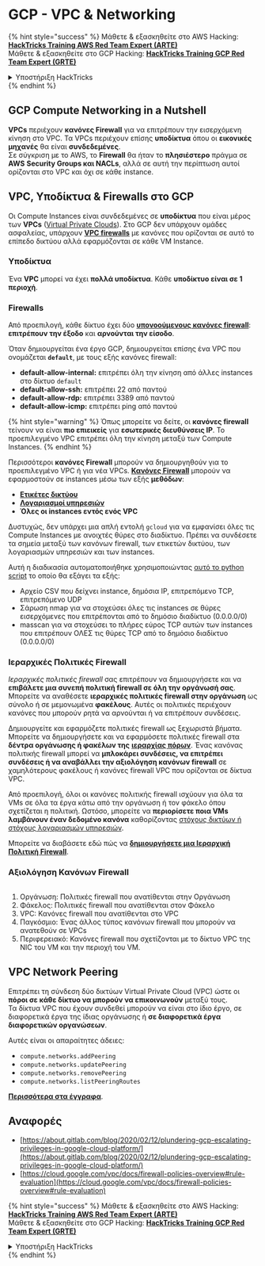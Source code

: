 # GCP - VPC & Networking

{% hint style="success" %}
Μάθετε & εξασκηθείτε στο AWS Hacking:<img src="../../../../.gitbook/assets/image (1) (1) (1).png" alt="" data-size="line">[**HackTricks Training AWS Red Team Expert (ARTE)**](https://training.hacktricks.xyz/courses/arte)<img src="../../../../.gitbook/assets/image (1) (1) (1).png" alt="" data-size="line">\
Μάθετε & εξασκηθείτε στο GCP Hacking: <img src="../../../../.gitbook/assets/image (2).png" alt="" data-size="line">[**HackTricks Training GCP Red Team Expert (GRTE)**<img src="../../../../.gitbook/assets/image (2).png" alt="" data-size="line">](https://training.hacktricks.xyz/courses/grte)

<details>

<summary>Υποστήριξη HackTricks</summary>

* Ελέγξτε τα [**σχέδια συνδρομής**](https://github.com/sponsors/carlospolop)!
* **Εγγραφείτε στην** 💬 [**ομάδα Discord**](https://discord.gg/hRep4RUj7f) ή στην [**ομάδα telegram**](https://t.me/peass) ή **ακολουθήστε** μας στο **Twitter** 🐦 [**@hacktricks\_live**](https://twitter.com/hacktricks_live)**.**
* **Μοιραστείτε κόλπα hacking υποβάλλοντας PRs στα** [**HackTricks**](https://github.com/carlospolop/hacktricks) και [**HackTricks Cloud**](https://github.com/carlospolop/hacktricks-cloud) github repos.

</details>
{% endhint %}

## **GCP Compute Networking in a Nutshell**

**VPCs** περιέχουν **κανόνες Firewall** για να επιτρέπουν την εισερχόμενη κίνηση στο VPC. Τα VPCs περιέχουν επίσης **υποδίκτυα** όπου οι **εικονικές μηχανές** θα είναι **συνδεδεμένες**.\
Σε σύγκριση με το AWS, το **Firewall** θα ήταν το **πλησιέστερο** πράγμα σε **AWS** **Security Groups και NACLs**, αλλά σε αυτή την περίπτωση αυτοί ορίζονται στο VPC και όχι σε κάθε instance.

## **VPC, Υποδίκτυα & Firewalls στο GCP**

Οι Compute Instances είναι συνδεδεμένες σε **υποδίκτυα** που είναι μέρος των **VPCs** ([Virtual Private Clouds](https://cloud.google.com/vpc/docs/vpc)). Στο GCP δεν υπάρχουν ομάδες ασφαλείας, υπάρχουν [**VPC firewalls**](https://cloud.google.com/vpc/docs/firewalls) με κανόνες που ορίζονται σε αυτό το επίπεδο δικτύου αλλά εφαρμόζονται σε κάθε VM Instance.

### Υποδίκτυα

Ένα **VPC** μπορεί να έχει **πολλά υποδίκτυα**. Κάθε **υποδίκτυο είναι σε 1 περιοχή**.

### Firewalls

Από προεπιλογή, κάθε δίκτυο έχει δύο [**υπονοούμενους κανόνες firewall**](https://cloud.google.com/vpc/docs/firewalls#default_firewall_rules): **επιτρέπουν την έξοδο** και **αρνούνται την είσοδο**.

Όταν δημιουργείται ένα έργο GCP, δημιουργείται επίσης ένα VPC που ονομάζεται **`default`**, με τους εξής κανόνες firewall:

* **default-allow-internal:** επιτρέπει όλη την κίνηση από άλλες instances στο δίκτυο `default`
* **default-allow-ssh:** επιτρέπει 22 από παντού
* **default-allow-rdp:** επιτρέπει 3389 από παντού
* **default-allow-icmp:** επιτρέπει ping από παντού

{% hint style="warning" %}
Όπως μπορείτε να δείτε, οι **κανόνες firewall** τείνουν να είναι **πιο επιεικείς** για **εσωτερικές διευθύνσεις IP**. Το προεπιλεγμένο VPC επιτρέπει όλη την κίνηση μεταξύ των Compute Instances.
{% endhint %}

Περισσότεροι **κανόνες Firewall** μπορούν να δημιουργηθούν για το προεπιλεγμένο VPC ή για νέα VPCs. [**Κανόνες Firewall**](https://cloud.google.com/vpc/docs/firewalls) μπορούν να εφαρμοστούν σε instances μέσω των εξής **μεθόδων**:

* [**Ετικέτες δικτύου**](https://cloud.google.com/vpc/docs/add-remove-network-tags)
* [**Λογαριασμοί υπηρεσιών**](https://cloud.google.com/vpc/docs/firewalls#serviceaccounts)
* **Όλες οι instances εντός ενός VPC**

Δυστυχώς, δεν υπάρχει μια απλή εντολή `gcloud` για να εμφανίσει όλες τις Compute Instances με ανοιχτές θύρες στο διαδίκτυο. Πρέπει να συνδέσετε τα σημεία μεταξύ των κανόνων firewall, των ετικετών δικτύου, των λογαριασμών υπηρεσιών και των instances.

Αυτή η διαδικασία αυτοματοποιήθηκε χρησιμοποιώντας [αυτό το python script](https://gitlab.com/gitlab-com/gl-security/gl-redteam/gcp_firewall_enum) το οποίο θα εξάγει τα εξής:

* Αρχείο CSV που δείχνει instance, δημόσια IP, επιτρεπόμενο TCP, επιτρεπόμενο UDP
* Σάρωση nmap για να στοχεύσει όλες τις instances σε θύρες εισερχόμενες που επιτρέπονται από το δημόσιο διαδίκτυο (0.0.0.0/0)
* masscan για να στοχεύσει το πλήρες εύρος TCP αυτών των instances που επιτρέπουν ΟΛΕΣ τις θύρες TCP από το δημόσιο διαδίκτυο (0.0.0.0/0)

### Ιεραρχικές Πολιτικές Firewall <a href="#hierarchical-firewall-policies" id="hierarchical-firewall-policies"></a>

_Ιεραρχικές πολιτικές firewall_ σας επιτρέπουν να δημιουργήσετε και να **επιβάλετε μια συνεπή πολιτική firewall σε όλη την οργάνωσή σας**. Μπορείτε να αναθέσετε **ιεραρχικές πολιτικές firewall στην οργάνωση** ως σύνολο ή σε μεμονωμένα **φακέλους**. Αυτές οι πολιτικές περιέχουν κανόνες που μπορούν ρητά να αρνούνται ή να επιτρέπουν συνδέσεις.

Δημιουργείτε και εφαρμόζετε πολιτικές firewall ως ξεχωριστά βήματα. Μπορείτε να δημιουργήσετε και να εφαρμόσετε πολιτικές firewall στα **δέντρα οργάνωσης ή φακέλων της** [**ιεραρχίας πόρων**](https://cloud.google.com/resource-manager/docs/cloud-platform-resource-hierarchy). Ένας κανόνας πολιτικής firewall μπορεί να **μπλοκάρει συνδέσεις, να επιτρέπει συνδέσεις ή να αναβάλλει την αξιολόγηση κανόνων firewall** σε χαμηλότερους φακέλους ή κανόνες firewall VPC που ορίζονται σε δίκτυα VPC.

Από προεπιλογή, όλοι οι κανόνες πολιτικής firewall ισχύουν για όλα τα VMs σε όλα τα έργα κάτω από την οργάνωση ή τον φάκελο όπου σχετίζεται η πολιτική. Ωστόσο, μπορείτε να **περιορίσετε ποια VMs λαμβάνουν έναν δεδομένο κανόνα** καθορίζοντας [στόχους δικτύων ή στόχους λογαριασμών υπηρεσιών](https://cloud.google.com/vpc/docs/firewall-policies#targets).

Μπορείτε να διαβάσετε εδώ πώς να [**δημιουργήσετε μια Ιεραρχική Πολιτική Firewall**](https://cloud.google.com/vpc/docs/using-firewall-policies#gcloud).

### Αξιολόγηση Κανόνων Firewall

<figure><img src="../../../../.gitbook/assets/image (2) (1).png" alt=""><figcaption></figcaption></figure>

1. Οργάνωση: Πολιτικές firewall που ανατίθενται στην Οργάνωση
2. Φάκελος: Πολιτικές firewall που ανατίθενται στον Φάκελο
3. VPC: Κανόνες firewall που ανατίθενται στο VPC
4. Παγκόσμιο: Ένας άλλος τύπος κανόνων firewall που μπορούν να ανατεθούν σε VPCs
5. Περιφερειακό: Κανόνες firewall που σχετίζονται με το δίκτυο VPC της NIC του VM και την περιοχή του VM.

## VPC Network Peering

Επιτρέπει τη σύνδεση δύο δικτύων Virtual Private Cloud (VPC) ώστε οι **πόροι σε κάθε δίκτυο να μπορούν να επικοινωνούν** μεταξύ τους.\
Τα δίκτυα VPC που έχουν συνδεθεί μπορούν να είναι στο ίδιο έργο, σε διαφορετικά έργα της ίδιας οργάνωσης ή **σε διαφορετικά έργα διαφορετικών οργανώσεων**.

Αυτές είναι οι απαραίτητες άδειες:

* `compute.networks.addPeering`
* `compute.networks.updatePeering`
* `compute.networks.removePeering`
* `compute.networks.listPeeringRoutes`

[**Περισσότερα στα έγγραφα**](https://cloud.google.com/vpc/docs/vpc-peering).

## Αναφορές

* [https://about.gitlab.com/blog/2020/02/12/plundering-gcp-escalating-privileges-in-google-cloud-platform/](https://about.gitlab.com/blog/2020/02/12/plundering-gcp-escalating-privileges-in-google-cloud-platform/)
* [https://cloud.google.com/vpc/docs/firewall-policies-overview#rule-evaluation](https://cloud.google.com/vpc/docs/firewall-policies-overview#rule-evaluation)

{% hint style="success" %}
Μάθετε & εξασκηθείτε στο AWS Hacking:<img src="../../../../.gitbook/assets/image (1) (1) (1).png" alt="" data-size="line">[**HackTricks Training AWS Red Team Expert (ARTE)**](https://training.hacktricks.xyz/courses/arte)<img src="../../../../.gitbook/assets/image (1) (1) (1).png" alt="" data-size="line">\
Μάθετε & εξασκηθείτε στο GCP Hacking: <img src="../../../../.gitbook/assets/image (2).png" alt="" data-size="line">[**HackTricks Training GCP Red Team Expert (GRTE)**<img src="../../../../.gitbook/assets/image (2).png" alt="" data-size="line">](https://training.hacktricks.xyz/courses/grte)

<details>

<summary>Υποστήριξη HackTricks</summary>

* Ελέγξτε τα [**σχέδια συνδρομής**](https://github.com/sponsors/carlospolop)!
* **Εγγραφείτε στην** 💬 [**ομάδα Discord**](https://discord.gg/hRep4RUj7f) ή στην [**ομάδα telegram**](https://t.me/peass) ή **ακολουθήστε** μας στο **Twitter** 🐦 [**@hacktricks\_live**](https://twitter.com/hacktricks_live)**.**
* **Μοιραστείτε κόλπα hacking υποβάλλοντας PRs στα** [**HackTricks**](https://github.com/carlospolop/hacktricks) και [**HackTricks Cloud**](https://github.com/carlospolop/hacktricks-cloud) github repos.

</details>
{% endhint %}
